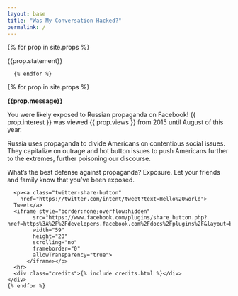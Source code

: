 ```yaml
---
layout: base
title: "Was My Conversation Hacked?"
permalink: /
---
```


<div>
  <div class="button-wrap">
     {% for prop in site.props %} 
      <div class="collapse-custom" data-toggle="collapse-custom" data-target="#explanation-{{ prop.index }}" id="button-{{ prop.index }}" ><p>{{prop.statement}}</p></div>

      {% endfor %}
  </div>

  <div id="results">
   {% for prop in site.props %} 
    <div id="explanation-{{ prop.index }}" class="collapse">
      <p><strong>{{prop.message}}</strong></p>
      <p>You were likely exposed to Russian propaganda on Facebook! {{ prop.interest }} was viewed {{ prop.views }} from 2015 until August of this year.</p>
      <p>Russia uses propaganda to divide Americans on contentious social issues. They capitalize on outrage and hot button issues to push Americans further to the extremes, further poisoning our discourse.</p>
      <p>What’s the best defense against propaganda? Exposure. Let your friends and family know that you’ve been exposed.</p> 

      <p><a class="twitter-share-button"
        href="https://twitter.com/intent/tweet?text=Hello%20world">
      Tweet</a> 
      <iframe style="border:none;overflow:hidden"
            src="https://www.facebook.com/plugins/share_button.php?href=https%3A%2F%2Fdevelopers.facebook.com%2Fdocs%2Fplugins%2F&layout=button&size=small&mobile_iframe=true&width=59&height=20&appId"
            width="59"
            height="20"
            scrolling="no"
            frameborder="0"
            allowTransparency="true">
          </iframe></p>
      <hr>
      <div class="credits">{% include credits.html %}</div>
    </div>
    {% endfor %}
  </div>
</div>

<!--
{% for prop in site.props %}
  <div id="interest-{{ prop.index }}" class="interest">
    {{ prop.interest }} - {{ prop.question}}
  </div>
  <div id="prop-{{ prop.index }}" class="prop" style="display: none">
    <p><strong>{{prop.question}}</strong> Congratulations. <b>You</b> were likely exposed to Russian propaganda on Facebook! {{ prop.interest }} was viewed {{ prop.views }} from 2015 until August of this year.</p>
    <p>Russia uses propaganda to divide Americans on contentious social issues. They capitalize on outrage and hot button issues to push Americans further to the extremes, further poisoning our discourse.</p>
    <p>What’s the best defense against propaganda? Exposure. Let your friends and family know that you’ve been exposed. Share {{ site.title }} on Twitter and Facebook.</p>
  </div>

{% endfor %}
-->


